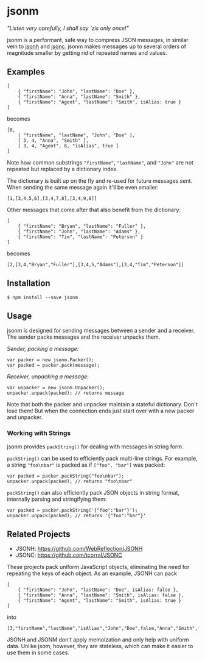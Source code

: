 jsonm
=====

_"Listen very carefully, I shall say 'zis only once!"_

jsonm is a performant, safe way to compress JSON messages,
in similar vein to [jsonh](https://github.com/WebReflection/JSONH)
and [jsonc](https://github.com/tcorral/JSONC). jsonm makes messages up
to several orders of magnitude smaller by getting rid of repeated
names and values.

## Examples

```
[
    { "firstName": "John", "lastName": "Doe" },
    { "firstName": "Anna", "lastName": "Smith" },
    { "firstName": "Agent", "lastName": "Smith", isAlias: true }
]
```

becomes

```
[0,
    [ "firstName", "lastName", "John", "Doe" ],
    [ 3, 4, "Anna", "Smith" ],
    [ 3, 4, "Agent", 8, "isAlias", true ]
]
```

Note how common substrings `"firstName"`, `"lastName"`, and `"John"` are not
repeated but replaced by a dictionary index.

The dictionary is built up on the fly and re-used for future messages sent.
When sending the same message again it'll be even smaller:


```
[1,[3,4,5,6],[3,4,7,8],[3,4,9,8]]
```

Other messages that come after that also benefit from the dictionary:


```
[
    { "firstName": "Bryan", "lastName": "Fuller" },
    { "firstName": "John", "lastName": "Adams" },
    { "firstName": "Tim", "lastName": "Peterson" }
]
```

becomes

```
[2,[3,4,"Bryan","Fuller"],[3,4,5,"Adams"],[3,4,"Tim","Peterson"]]
```

## Installation

```
$ npm install --save jsonm
```

## Usage

jsonm is designed for sending messages between a sender and a receiver.
The sender packs messages and the receiver unpacks them.

_Sender, packing a message:_

```
var packer = new jsonm.Packer();
var packed = packer.pack(message);
```

_Receiver, unpacking a message:_

```
var unpacker = new jsonm.Unpacker();
unpacker.unpack(packed); // returns message
```

Note that both the packer and unpacker maintain a stateful dictionary.
Don't lose them! But when the connection ends just start over with a new
packer and unpacker.

### Working with Strings

jsonm provides `packString()` for dealing with messages in string form.

`packString()` can be used to efficiently pack multi-line strings. For
example, a string `"foo\nbar"` is packed as if `["foo", "bar"]` was packed:

```
var packed = packer.packString("foo\nbar");
unpacker.unpack(packed); // returns "foo\nbar"
```

`packString()` can also efficiently pack JSON objects in string format,
internally parsing and stringifying them:

```
var packed = packer.packString('{"foo":"bar"}');
unpacker.unpack(packed); // returns '{"foo":"bar"}'
```

## Related Projects

- JSONH: https://github.com/WebReflection/JSONH
- JSONC: https://github.com/tcorral/JSONC

These projects pack uniform JavaScript objects, eliminating the
need for repeating the keys of each object. As an example, JSONH can pack


```
[
    { "firstName": "John", "lastName": "Doe", isAlias: false },
    { "firstName": "Anna", "lastName": "Smith", isAlias: false },
    { "firstName": "Agent", "lastName": "Smith", isAlias: true }
]
```

into

```
[3,"firstName","lastName","isAlias","John","Doe",false,"Anna","Smith",false,"Agent","Smith",true]
```

JSONH and JSONM don't apply memoization and only help with uniform data.
Unlike jsom, however, they are stateless, which can make it easier to use
them in some cases.
